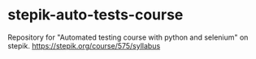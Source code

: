 # stepik-auto-tests-course
Repository for "Automated testing course with python and selenium" on stepik.
https://stepik.org/course/575/syllabus